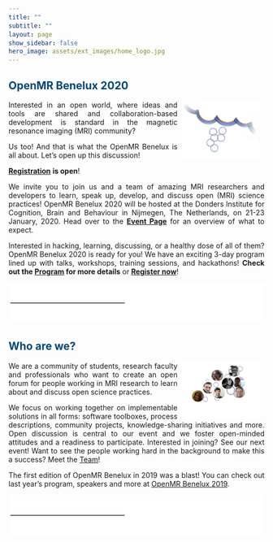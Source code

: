 ```yaml
---
title: ""
subtitle: ""
layout: page
show_sidebar: false
hero_image: assets/ext_images/home_logo.jpg
---
```


## <span style="color:#004777"> OpenMR Benelux 2020 </span> 

<img style="float: right;" src="assets/ext_images/side-column-openmr2020.jpg"  width="30%" height="20%" vspace="0%" hspace="2%">

<p><div style="text-align: justify">Interested in an open world, where ideas and tools are shared and collaboration-based development is standard in the magnetic resonance imaging (MRI) community?</div></p> 
<p><div style="text-align: justify">Us too! And that is what the OpenMR Benelux is all about. Let’s open up this discussion!</div></p>
<p><div style="text-align: justify"><a href="./page-registration.md"><b>Registration</b></a> <b>is open</b>!</div></p>
<p><div style="text-align: justify">We invite you to join us and a team of amazing MRI researchers and developers to learn, speak up, develop, and discuss open (MRI) science practices! OpenMR Benelux 2020 will be hosted at the Donders Institute for Cognition, Brain and Behaviour in Nijmegen, The Netherlands, on 21-23 January, 2020. Head over to the <a href="./page-openmrb-2020"><b>Event Page</b></a> for an overview of what to expect.</div></p>
<p><div style="text-align: justify">Interested in hacking, learning, discussing, or a healthy dose of all of them? OpenMR Benelux 2020 is ready for you! We have an exciting 3-day program lined up with talks, workshops, training sessions, and hackathons! <b>Check out the <a href="./page-program.md">Program</a> for more details</b> or <a href="./page-registration.md"><b>Register now</b></a>!</div></p>

![alt text](assets/ext_images/post_separator.png)

## <span style="color:#004777"> Who are we? </span>  

<img style="float: right;" src="assets/ext_images/side-column-team.jpg" width="30%" height="20%" vspace="0%" hspace="2%">

<p><div style="text-align: justify">We are a community of students, research faculty and professionals who want to create an open forum for people working in MRI research to learn about and discuss open science practices.</div></p> 
<p><div style="text-align: justify">We focus on working together on implementable solutions in all forms: software toolboxes, process descriptions, community projects, knowledge-sharing initiatives and more. Open discussion is central to our event and we foster open-minded attitudes and a readiness to participate. Interested in joining? See our next event! Want to see the people working hard in the background to make this a success? Meet the <a href="./page-team">Team</a>!</div></p> 
<p><div style="text-align: justify">The first edition of OpenMR Benelux in 2019 was a blast! You can check out last year’s program, speakers and more at <a href="https://openmrbenelux.github.io/openmrb2019/">OpenMR Benelux 2019</a>.</div></p> 

![alt text](assets/ext_images/post_separator.png)
